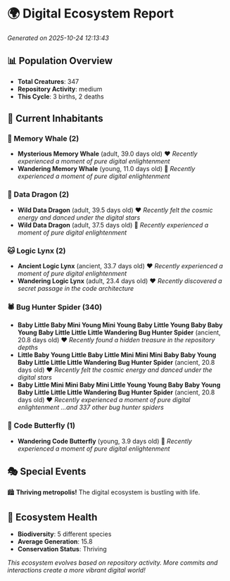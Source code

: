 # 🌍 Digital Ecosystem Report
*Generated on 2025-10-24 12:13:43*

## 📊 Population Overview
- **Total Creatures**: 347
- **Repository Activity**: medium
- **This Cycle**: 3 births, 2 deaths

## 👥 Current Inhabitants

### 🐋 Memory Whale (2)
- **Mysterious Memory Whale** (adult, 39.0 days old) ❤️
  *Recently experienced a moment of pure digital enlightenment*
- **Wandering Memory Whale** (young, 11.0 days old) 💚
  *Recently experienced a moment of pure digital enlightenment*

### 🐉 Data Dragon (2)
- **Wild Data Dragon** (adult, 39.5 days old) ❤️
  *Recently felt the cosmic energy and danced under the digital stars*
- **Wild Data Dragon** (adult, 37.5 days old) 💛
  *Recently experienced a moment of pure digital enlightenment*

### 🐱 Logic Lynx (2)
- **Ancient Logic Lynx** (ancient, 33.7 days old) ❤️
  *Recently experienced a moment of pure digital enlightenment*
- **Wandering Logic Lynx** (adult, 23.4 days old) ❤️
  *Recently discovered a secret passage in the code architecture*

### 🕷️ Bug Hunter Spider (340)
- **Baby Little Baby Mini Young Mini Young Baby Little Young Baby Baby Young Baby Little Little Little Wandering Bug Hunter Spider** (ancient, 20.8 days old) ❤️
  *Recently found a hidden treasure in the repository depths*
- **Little Baby Young Little Baby Little Mini Mini Mini Baby Baby Young Baby Little Little Little Wandering Bug Hunter Spider** (ancient, 20.8 days old) ❤️
  *Recently felt the cosmic energy and danced under the digital stars*
- **Baby Little Mini Mini Baby Mini Little Young Young Baby Baby Young Baby Little Little Little Wandering Bug Hunter Spider** (ancient, 20.8 days old) ❤️
  *Recently experienced a moment of pure digital enlightenment*
  *...and 337 other bug hunter spiders*

### 🦋 Code Butterfly (1)
- **Wandering Code Butterfly** (young, 3.9 days old) 💚
  *Recently experienced a moment of pure digital enlightenment*

## 🎭 Special Events

🏙️ **Thriving metropolis!** The digital ecosystem is bustling with life.

## 🔬 Ecosystem Health
- **Biodiversity**: 5 different species
- **Average Generation**: 15.8
- **Conservation Status**: Thriving

*This ecosystem evolves based on repository activity. More commits and interactions create a more vibrant digital world!*